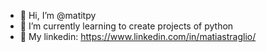 - 👋 Hi, I’m @matitpy
- 🌱 I’m currently learning to create projects of python
- 👜 My linkedin: https://www.linkedin.com/in/matiastraglio/
<!---
matitpy/matitpy is a ✨ special ✨ repository because its `README.md` (this file) appears on your GitHub profile.
You can click the Preview link to take a look at your changes.
--->
